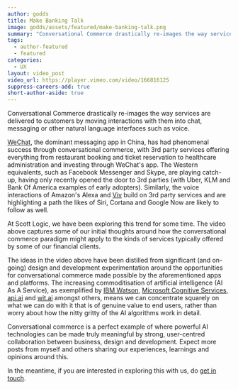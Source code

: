 ```yaml
---
author: godds
title: Make Banking Talk
image: godds/assets/featured/make-banking-talk.png
summary: "Conversational Commerce drastically re-images the way services are delivered to customers by moving interactions with them into chat, messaging or other natural language interfaces such as voice. The following video captures some of our initial thoughts on how this might apply to financial services."
tags:
  - author-featured
  - featured
categories:
  - UX
layout: video_post
video_url: https://player.vimeo.com/video/166816125
suppress-careers-add: true
short-author-aside: true
---
```


Conversational Commerce drastically re-images the way services are delivered to customers by moving interactions with them into chat, messaging or other natural language interfaces such as voice.

[WeChat](http://www.wechat.com/en/), the dominant messaging app in China, has had phenomenal success through conversational commerce, with 3rd party services offering everything from restaurant booking and ticket reservation to healthcare administration and investing through WeChat's app. The Western equivalents, such as Facebook Messenger and Skype, are playing catch-up, having only recently opened the door to 3rd parties (with Uber, KLM and Bank Of America examples of early adopters). Similarly, the voice interactions of Amazon's Alexa and [Viv](http://viv.ai/) build on 3rd party services and are highlighting a path the likes of Siri, Cortana and Google Now are likely to follow as well.

At Scott Logic, we have been exploring this trend for some time. The video above captures some of our initial thoughts around how the conversational commerce paradigm might apply to the kinds of services typically offered by some of our financial clients.

The ideas in the video above have been distilled from significant (and on-going) design and development experimentation around the opportunities for conversational commerce made possible by the aforementioned apps and platforms. The increasing commoditisation of artificial intelligence (AI As A Service), as exemplified by [IBM Watson](http://www.ibm.com/smarterplanet/us/en/ibmwatson/), [Microsoft Cognitive Services](https://www.microsoft.com/cognitive-services/), [api.ai](https://api.ai/) and [wit.ai](https://wit.ai/) amongst others, means we can concentrate squarely on what we can do with it that is of genuine value to end users, rather than worry about how the nitty gritty of the AI algorithms work in detail.

Conversational commerce is a perfect example of where powerful AI technologies can be made truly meaningful by strong, user-centred collaboration between business, design and development. Expect more posts from myself and others sharing our experiences, learnings and opinions around this.

In the meantime, if you are interested in exploring this with us, do <a href="mailto:enquiries@scottlogic.co.uk?subject=Conversational%20Commerce">get in touch</a>.
